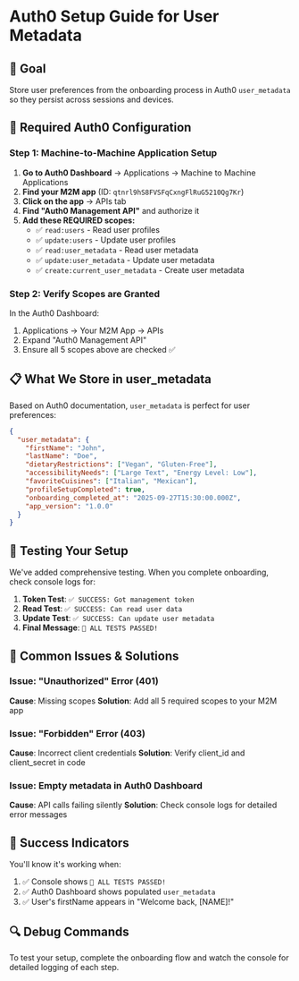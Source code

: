 # Auth0 Setup Guide for User Metadata

## 🎯 Goal
Store user preferences from the onboarding process in Auth0 `user_metadata` so they persist across sessions and devices.

## 🔧 Required Auth0 Configuration

### Step 1: Machine-to-Machine Application Setup

1. **Go to Auth0 Dashboard** → Applications → Machine to Machine Applications
2. **Find your M2M app** (ID: `qtnrl9hS8FVSFqCxngFlRuG5210Qg7Kr`)
3. **Click on the app** → APIs tab
4. **Find "Auth0 Management API"** and authorize it
5. **Add these REQUIRED scopes:**
   - ✅ `read:users` - Read user profiles
   - ✅ `update:users` - Update user profiles  
   - ✅ `read:user_metadata` - Read user metadata
   - ✅ `update:user_metadata` - Update user metadata
   - ✅ `create:current_user_metadata` - Create user metadata

### Step 2: Verify Scopes are Granted

In the Auth0 Dashboard:
1. Applications → Your M2M App → APIs
2. Expand "Auth0 Management API" 
3. Ensure all 5 scopes above are checked ✅

## 📋 What We Store in user_metadata

Based on Auth0 documentation, `user_metadata` is perfect for user preferences:

```json
{
  "user_metadata": {
    "firstName": "John",
    "lastName": "Doe", 
    "dietaryRestrictions": ["Vegan", "Gluten-Free"],
    "accessibilityNeeds": ["Large Text", "Energy Level: Low"],
    "favoriteCuisines": ["Italian", "Mexican"],
    "profileSetupCompleted": true,
    "onboarding_completed_at": "2025-09-27T15:30:00.000Z",
    "app_version": "1.0.0"
  }
}
```

## 🧪 Testing Your Setup

We've added comprehensive testing. When you complete onboarding, check console logs for:

1. **Token Test**: `✅ SUCCESS: Got management token`
2. **Read Test**: `✅ SUCCESS: Can read user data` 
3. **Update Test**: `✅ SUCCESS: Can update user metadata`
4. **Final Message**: `🎉 ALL TESTS PASSED!`

## 🚨 Common Issues & Solutions

### Issue: "Unauthorized" Error (401)
**Cause**: Missing scopes
**Solution**: Add all 5 required scopes to your M2M app

### Issue: "Forbidden" Error (403)  
**Cause**: Incorrect client credentials
**Solution**: Verify client_id and client_secret in code

### Issue: Empty metadata in Auth0 Dashboard
**Cause**: API calls failing silently
**Solution**: Check console logs for detailed error messages

## 🎉 Success Indicators

You'll know it's working when:
1. ✅ Console shows `🎉 ALL TESTS PASSED!`
2. ✅ Auth0 Dashboard shows populated `user_metadata` 
3. ✅ User's firstName appears in "Welcome back, [NAME]!"

## 🔍 Debug Commands

To test your setup, complete the onboarding flow and watch the console for detailed logging of each step.